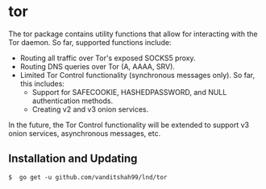 tor
===

The tor package contains utility functions that allow for interacting with the
Tor daemon. So far, supported functions include:

* Routing all traffic over Tor's exposed SOCKS5 proxy.
* Routing DNS queries over Tor (A, AAAA, SRV).
* Limited Tor Control functionality (synchronous messages only). So far, this
includes:
  * Support for SAFECOOKIE, HASHEDPASSWORD, and NULL authentication methods.
  * Creating v2 and v3 onion services.

In the future, the Tor Control functionality will be extended to support v3
onion services, asynchronous messages, etc.

## Installation and Updating

```shell
$  go get -u github.com/vanditshah99/lnd/tor
```
